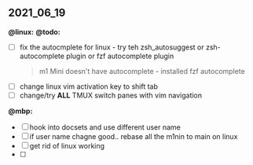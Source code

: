 




## 2021_06_19
**@linux:** **@todo:**
- [ ] fix the autocmplete for linux - try teh zsh_autosuggest or zsh-autocomplete plugin or fzf autocomplete plugin
	> m1 Mini doesn't have autocomplete - installed fzf autocomplete
- [ ] change linux vim activation key to shift tab
- [ ] change/try  **ALL**  TMUX switch panes with vim navigation <hjkl>

**@mbp:**
- [ ] hook into docsets and use different user name
- [ ] if user name chagne good.. rebase all the m1nin to main on linux
- [ ] get rid of linux working
- [ ] 
